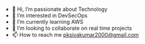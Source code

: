 - 👋 Hi, I’m passionate about Technology
- 👀 I’m interested in DevSecOps
- 🌱 I’m currently learning AWS
- 💞️ I’m looking to collaborate on real time projects
- 📫 How to reach me pksivakumar2000@gmail.com

<!---
sivakumarpalanikumar/sivakumarpalanikumar is a ✨ special ✨ repository because its `README.md` (this file) appears on your GitHub profile.
You can click the Preview link to take a look at your changes.
--->
